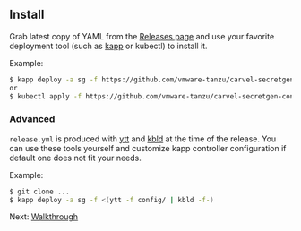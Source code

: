 ## Install

Grab latest copy of YAML from the [Releases page](https://github.com/vmware-tanzu/carvel-secretgen-controller/releases) and use your favorite deployment tool (such as [kapp](https://get-kapp.io) or kubectl) to install it.

Example:

```bash
$ kapp deploy -a sg -f https://github.com/vmware-tanzu/carvel-secretgen-controller/releases/latest/download/release.yml
or
$ kubectl apply -f https://github.com/vmware-tanzu/carvel-secretgen-controller/releases/latest/download/release.yml
```

### Advanced

`release.yml` is produced with [ytt](https://get-ytt.io) and [kbld](https://get-kbld.io) at the time of the release. You can use these tools yourself and customize kapp controller configuration if default one does not fit your needs.

Example:

```bash
$ git clone ...
$ kapp deploy -a sg -f <(ytt -f config/ | kbld -f-)
```

Next: [Walkthrough](walkthrough.md)
